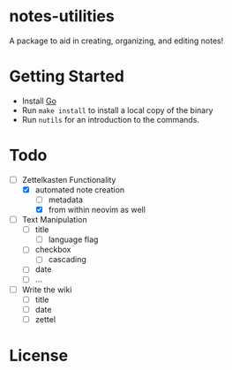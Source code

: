 # notes-utilities

A package to aid in creating, organizing, and editing notes!

# Getting Started

- Install [Go](https://go.dev/doc/install)
- Run `make install` to install a local copy of the binary
- Run `nutils` for an introduction to the commands.

# Todo
- [ ] Zettelkasten Functionality
    - [x] automated note creation
        - [ ] metadata
        - [x] from within neovim as well

- [ ] Text Manipulation
    - [ ] title
        - [ ] language flag
    - [ ] checkbox
        - [ ] cascading
    - [ ] date
    - [ ] ...

- [ ] Write the wiki
    - [ ] title
    - [ ] date
    - [ ] zettel

# License

